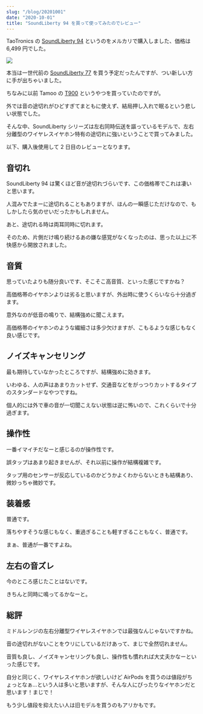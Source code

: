 ```yaml
---
slug: "/blog/20201001"
date: "2020-10-01"
title: "SoundLiberty 94 を買って使ってみたのでレビュー"
---
```


TaoTronics の [SoundLiberty 94](https://amzn.to/3naMyZR) というのをメルカリで購入しました、価格は 6,499 円でした。

<a href="https://www.amazon.co.jp/TaoTronics-%E3%80%90%E3%83%8F%E3%82%A4%E3%83%96%E3%83%AA%E3%83%83%E3%83%89%E3%82%A2%E3%82%AF%E3%83%86%E3%82%A3%E3%83%96%E3%83%8E%E3%82%A4%E3%82%BA%E3%82%AD%E3%83%A3%E3%83%B3%E3%82%BB%E3%83%AA%E3%83%B3%E3%82%B0ANC-%E6%9C%80%E5%A4%A732%E6%99%82%E9%96%93%E9%80%A3%E7%B6%9A%E5%86%8D%E7%94%9F%E3%80%91%E9%AB%98%E9%9F%B3%E8%B3%AA-%E6%9C%80%E6%96%B0MCSync%E6%8A%80%E8%A1%93%E5%AF%BE%E5%BF%9C-SoundLiberty/dp/B08DKG72J8/ref=as_li_ss_il?ie=UTF8&linkCode=li2&tag=piro09190c-22&linkId=08a271049d36a8fd963f030f65420309&language=ja_JP" target="_blank"><img border="0" src="//ws-fe.amazon-adsystem.com/widgets/q?_encoding=UTF8&ASIN=B08DKG72J8&Format=_SL160_&ID=AsinImage&MarketPlace=JP&ServiceVersion=20070822&WS=1&tag=piro09190c-22&language=ja_JP" ></a><img src="https://ir-jp.amazon-adsystem.com/e/ir?t=piro09190c-22&language=ja_JP&l=li2&o=9&a=B08DKG72J8" width="1" height="1" border="0" alt="" style="border:none !important; margin:0 !important;" />

本当は一世代前の [SoundLiberty 77](https://amzn.to/3n4mYps) を買う予定だったんですが、つい新しい方に手が出ちゃいました。

ちなみに以前 Tamoo の [T900](https://amzn.to/2GqEROx) というやつを買っていたのですが。

外では音の途切れがひどすぎてまともに使えず、結局押し入れで眠るという悲しい状態でした。

そんな中、SoundLiberty シリーズは左右同時伝送を謳っているモデルで、左右分離型のワイヤレスイヤホン特有の途切れに強いということで買ってみました。

以下、購入後使用して 2 日目のレビューとなります。

## 音切れ

SoundLiberty 94 は驚くほど音が途切れづらいです、この価格帯でこれは凄いと思います。

人混みでたまーに途切れることもありますが、ほんの一瞬感じただけなので、もしかしたら気のせいだったかもしれません。

あと、途切れる時は両耳同時に切れます。

そのため、片側だけ鳴り続けるあの嫌な感覚がなくなったのは、思った以上に不快感から開放されました。

## 音質

思っていたよりも随分良いです、そこそこ高音質、といった感じですかね？

高価格帯のイヤホンよりは劣ると思いますが、外出時に使うくらいなら十分過ぎます。

意外なのが低音の鳴りで、結構強めに聞こえます。

高価格帯のイヤホンのような繊細さは多少欠けますが、こもるような感じもなく良い感じです。

## ノイズキャンセリング

最も期待していなかったところですが、結構強めに効きます。

いわゆる、人の声はあまりカットせず、交通音などをがっつりカットするタイプのスタンダードなやつですね。

個人的には外で車の音が一切聞こえない状態は逆に怖いので、これくらいで十分過ぎます。

## 操作性

一番イマイチだなーと感じるのが操作性です。

誤タップはあまり起きませんが、それ以前に操作が結構複雑です。

タップ用のセンサーが反応しているのかどうかよくわからないときも結構あり、微妙っちゃ微妙です。

## 装着感

普通です。

落ちやすそうな感じもなく、重過ぎることも軽すぎることもなく、普通です。

まぁ、普通が一番ですよね。

## 左右の音ズレ

今のところ感じたことはないです。

きちんと同時に鳴ってるかなーと。

## 総評

ミドルレンジの左右分離型ワイヤレスイヤホンでは最強なんじゃないですかね。

音の途切れがないことをウリにしているだけあって、まじで全然切れません。

音質も良し、ノイズキャンセリングも良し、操作性も慣れれば大丈夫かなーといった感じです。

自分と同じく、ワイヤレスイヤホンが欲しいけど AirPods を買うのは値段がちょっとなぁ…という人は多いと思いますが、そんな人にぴったりなイヤホンだと思います！まじで！

もう少し値段を抑えたい人は旧モデルを買うのもアリかもです。
